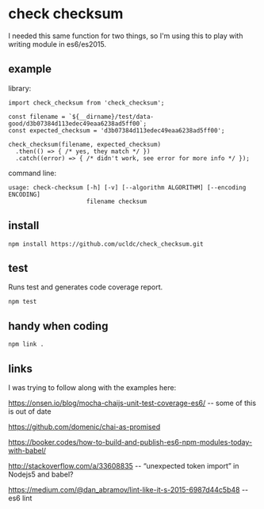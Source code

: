 # check checksum

I needed this same function for two things, so I'm using this to play with 
writing module in es6/es2015.

## example

library:
```es6
import check_checksum from 'check_checksum';

const filename = `${__dirname}/test/data-good/d3b07384d113edec49eaa6238ad5ff00`;
const expected_checksum = 'd3b07384d113edec49eaa6238ad5ff00';

check_checksum(filename, expected_checksum)
  .then(() => { /* yes, they match */ })
  .catch((error) => { /* didn't work, see error for more info */ });

```

command line:
```
usage: check-checksum [-h] [-v] [--algorithm ALGORITHM] [--encoding ENCODING]
                      filename checksum
```

## install

```
npm install https://github.com/ucldc/check_checksum.git
```

## test

Runs test and generates code coverage report.
```
npm test
```


## handy when coding 
```
npm link .
```

## links

I was trying to follow along with the examples here:

https://onsen.io/blog/mocha-chaijs-unit-test-coverage-es6/ -- some of this is out of date

https://github.com/domenic/chai-as-promised

https://booker.codes/how-to-build-and-publish-es6-npm-modules-today-with-babel/

http://stackoverflow.com/a/33608835 -- “unexpected token import” in Nodejs5 and babel?

https://medium.com/@dan_abramov/lint-like-it-s-2015-6987d44c5b48 -- es6 lint
